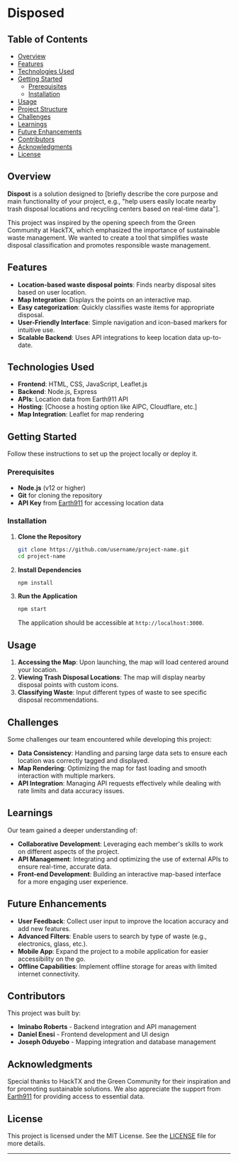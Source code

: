 
# Disposed
## Table of Contents

- [Overview](#overview)
- [Features](#features)
- [Technologies Used](#technologies-used)
- [Getting Started](#getting-started)
  - [Prerequisites](#prerequisites)
  - [Installation](#installation)
- [Usage](#usage)
- [Project Structure](#project-structure)
- [Challenges](#challenges)
- [Learnings](#learnings)
- [Future Enhancements](#future-enhancements)
- [Contributors](#contributors)
- [Acknowledgments](#acknowledgments)
- [License](#license)

## Overview

**Dispost** is a solution designed to [briefly describe the core purpose and main functionality of your project, e.g., "help users easily locate nearby trash disposal locations and recycling centers based on real-time data"]. 

This project was inspired by the opening speech from the Green Community at HackTX, which emphasized the importance of sustainable waste management. We wanted to create a tool that simplifies waste disposal classification and promotes responsible waste management.

## Features

- **Location-based waste disposal points**: Finds nearby disposal sites based on user location.
- **Map Integration**: Displays the points on an interactive map.
- **Easy categorization**: Quickly classifies waste items for appropriate disposal.
- **User-Friendly Interface**: Simple navigation and icon-based markers for intuitive use.
- **Scalable Backend**: Uses API integrations to keep location data up-to-date.

## Technologies Used

- **Frontend**: HTML, CSS, JavaScript, Leaflet.js
- **Backend**: Node.js, Express
- **APIs**: Location data from Earth911 API
- **Hosting**: [Choose a hosting option like AIPC, Cloudflare, etc.]
- **Map Integration**: Leaflet for map rendering

## Getting Started

Follow these instructions to set up the project locally or deploy it.

### Prerequisites

- **Node.js** (v12 or higher)
- **Git** for cloning the repository
- **API Key** from [Earth911](https://earth911.com) for accessing location data

### Installation

1. **Clone the Repository**

   ```bash
   git clone https://github.com/username/project-name.git
   cd project-name
   ```

2. **Install Dependencies**

   ```bash
   npm install
   ```



3. **Run the Application**

   ```bash
   npm start
   ```

   The application should be accessible at `http://localhost:3000`.

## Usage

1. **Accessing the Map**: Upon launching, the map will load centered around your location.
2. **Viewing Trash Disposal Locations**: The map will display nearby disposal points with custom icons.
3. **Classifying Waste**: Input different types of waste to see specific disposal recommendations.


## Challenges

Some challenges our team encountered while developing this project:

- **Data Consistency**: Handling and parsing large data sets to ensure each location was correctly tagged and displayed.
- **Map Rendering**: Optimizing the map for fast loading and smooth interaction with multiple markers.
- **API Integration**: Managing API requests effectively while dealing with rate limits and data accuracy issues.

## Learnings

Our team gained a deeper understanding of:

- **Collaborative Development**: Leveraging each member's skills to work on different aspects of the project.
- **API Management**: Integrating and optimizing the use of external APIs to ensure real-time, accurate data.
- **Front-end Development**: Building an interactive map-based interface for a more engaging user experience.

## Future Enhancements

- **User Feedback**: Collect user input to improve the location accuracy and add new features.
- **Advanced Filters**: Enable users to search by type of waste (e.g., electronics, glass, etc.).
- **Mobile App**: Expand the project to a mobile application for easier accessibility on the go.
- **Offline Capabilities**: Implement offline storage for areas with limited internet connectivity.

## Contributors

This project was built by:

- **Iminabo Roberts** - Backend integration and API management
- **Daniel Enesi** - Frontend development and UI design
- **Joseph Oduyebo** - Mapping integration and database management

## Acknowledgments

Special thanks to HackTX and the Green Community for their inspiration and for promoting sustainable solutions. We also appreciate the support from [Earth911](https://earth911.com) for providing access to essential data.

## License

This project is licensed under the MIT License. See the [LICENSE](LICENSE) file for more details.

--- 

